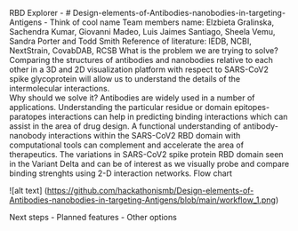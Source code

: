 RBD Explorer - # Design-elements-of-Antibodies-nanobodies-in-targeting-Antigens  - Think of cool name 
Team members name: Elzbieta Gralinska, Sachendra Kumar, Giovanni Madeo, Luis Jaimes Santiago, Sheela Vemu, Sandra Porter and Todd Smith
Reference of literature:  IEDB, NCBI, NextStrain, CovabDAB, RCSB
What is the problem we are trying to solve?  Comparing the structures of antibodies and nanobodies relative to each other in a 3D and 2D visualization platform with respect to SARS-CoV2 spike glycoprotein will allow us to understand the details of the intermolecular interactions.  
Why should we solve it? Antibodies are widely used in a number of applications. Understanding the particular residue or domain epitopes-paratopes interactions can help in predicting binding interactions which can assist in the area of drug design. A functional understanding of antibody-nanobody interactions within the  SARS-CoV2 RBD domain with computational tools can complement and accelerate the area of therapeutics. The variations in SARS-CoV2 spike protein RBD domain seen in the Variant Delta and  can be of interest as we visually probe and compare binding strenghts using 2-D interaction networks. 
Flow chart 

![alt text] (https://github.com/hackathonismb/Design-elements-of-Antibodies-nanobodies-in-targeting-Antigens/blob/main/workflow_1.png)

Next steps - Planned features - Other options
